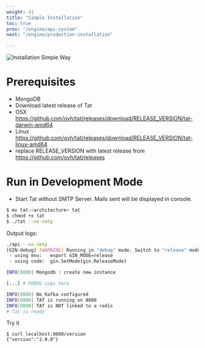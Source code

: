 ```yaml
---
weight: 41
title: "Simple Installation"
toc: true
prev: "/engine/api-system"
next: "/engine/production-installation"

---
```


![Installation Simple Way](/imgs/tat-installation-simple.png?width=50%)

# Prerequisites
* MongoDB
* Download latest release of Tat
 * OSX https://github.com/ovh/tat/releases/download/RELEASE_VERSION/tat-darwin-amd64
 * Linux https://github.com/ovh/tat/releases/download/RELEASE_VERSION/tat-linux-amd64
 * replace RELEASE_VERSION with latest release from https://github.com/ovh/tat/releases

# Run in Development Mode
* Start Tat without SMTP Server. Mails sent will be displayed in console.

```bash
$ mv tat-<architecture> tat
$ chmod +x tat
$ ./tat --no-smtp
```

Output logs:
```bash
./api --no-smtp
[GIN-debug] [WARNING] Running in "debug" mode. Switch to "release" mode in production.
 - using env:	export GIN_MODE=release
 - using code:	gin.SetMode(gin.ReleaseMode)

INFO[0000] Mongodb : create new instance

[...] # DEBUG Logs here

INFO[0000] No Kafka configured
INFO[0000] TAT is running on 8080
INFO[0000] TAT is NOT linked to a redis
# Tat is ready
```

Try it
```
$ curl localhost:8080/version
{"version":"2.0.0"}
```
